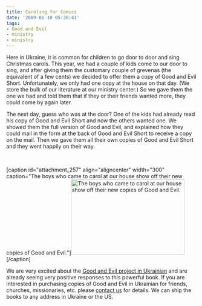 ```yaml
---
title: Caroling for Comics
date: '2009-01-10 05:38:41'
tags:
- Good and Evil
- ministry
- ministry
---
```


Here in Ukraine, it is common for children to go door to door and sing Christmas carols. This year, we had a couple of kids come to our door to sing, and after giving them the customary couple of grevenas (the equivalent of a few cents) we decided to offer them a copy of Good and Evil Short. Unfortunately, we only had one copy at the house on that day. (We store the bulk of our literature at our ministry center.) So we gave them the one we had and told them that if they or their friends wanted more, they could come by again later.

The next day, guess who was at the door? One of the kids had already read his copy of Good and Evil Short and now the others wanted one. We showed them the full version of Good and Evil, and explained how they could mail in the form at the back of Good and Evil Short to receive a copy on the mail. Then we gave them all their own copies of Good and Evil Short and they went happily on their way.

 

[caption id="attachment_257" align="aligncenter" width="300" caption="The boys who came to carol at our house show off their new copies of Good and Evil."]<a href="https://s3.amazonaws.com/content.ofreport.com/2009/01/dsc_4390.jpg"><img class="size-medium wp-image-257" title="dsc_4390" src="https://s3.amazonaws.com/content.ofreport.com/2009/01/dsc_4390-300x199.jpg" alt="The boys who came to carol at our house show off their new copies of Good and Evil." width="300" height="199" /></a>[/caption]

We are very excited about the <a href="http://www.euroteamoutreach.org/index.php?p=goodevil" target="_blank">Good and Evil project in Ukrainian</a> and are already seeing very positive responses to this powerful book. If you are interested in purchasing copies of Good and Evil in Ukrainian for friends, churches, missionaries, etc. please <a href="http://www.euroteamoutreach.org/index.php?p=contact" target="_blank">contact us</a> for details. We can ship the books to any address in Ukraine or the US.
